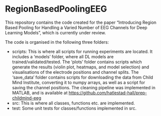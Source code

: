 # RegionBasedPoolingEEG
This repository contains the code created for the paper “Introducing Region Based Pooling for Handling a Varied Number of EEG Channels for Deep Learning Models”, which is currently under review.

The code is organised in the following three folders:
- scripts: This is where all scripts for running experiments are located. It includes a ‘models’ folder, where all DL models are trained/validated/tested. The ‘plots’ folder contains scripts which generate the results (violin plot, heatmaps, and model selection) and visualisations of the electrode positions and channel splits. The ‘save_data’ folder contains scripts for downloading the data from Child Mind Institute, converting it to numpy arrays, as well as a script for saving the channel positions. The cleaning pipeline was implemented in MATLAB, and is available at https://github.com/hatlestad-hall/prep-childmind-eeg
- src: This is where all classes, functions etc. are implemented.
- test: Some unit tests for classes/functions implemented in src.
